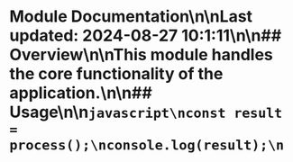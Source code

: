 # Module Documentation\n\nLast updated: 2024-08-27 10:1:11\n\n## Overview\n\nThis module handles the core functionality of the application.\n\n## Usage\n\n```javascript\nconst result = process();\nconsole.log(result);\n```
